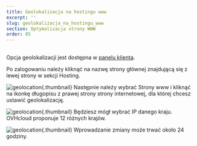 ```yaml
---
title: Geolokalizacja na hostingu www
excerpt: ''
slug: geolokalizacja_na_hostingu_www
section: Optymalizacja strony WWW
order: 05
---
```


 
## 
Opcja geolokalizacji jest dostępna w [panelu klienta](https://www.ovh.com/auth/?action=gotomanager&from=https://www.ovh.pl/&ovhSubsidiary=pl).

Po zalogowaniu należy kliknąć na nazwę strony głównej znajdującą się z lewej strony w sekcji Hosting.

![geolocation](images/2792.png){.thumbnail}
Następnie należy wybrać Strony www i kliknąć na ikonkę długopisu z prawej strony strony internetowej, dla której chcesz ustawić geolokalizację.

![geolocation](images/2793.png){.thumbnail}
Będziesz mógł wybrać IP danego kraju. OVHcloud proponuje 12 różnych krajów.

![geolocation](images/2794.png){.thumbnail}
Wprowadzanie zmiany może trwać około 24 godziny.

